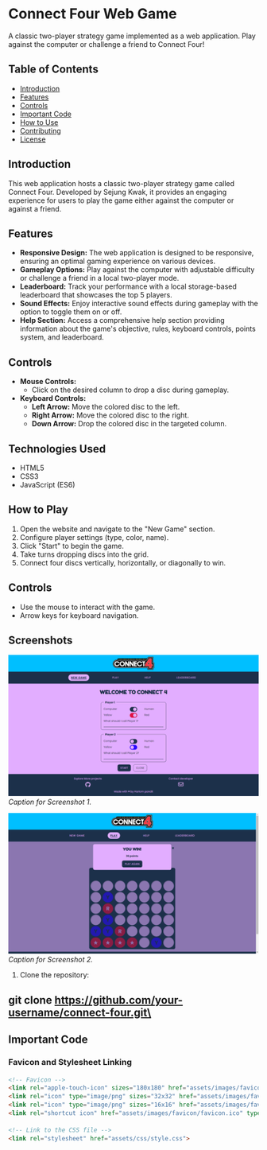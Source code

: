 # Connect Four Web Game

A classic two-player strategy game implemented as a web application. Play against the computer or challenge a friend to Connect Four!

## Table of Contents
- [Introduction](#introduction)
- [Features](#features)
- [Controls](#controls)
- [Important Code](#important-code)
- [How to Use](#how-to-use)
- [Contributing](#contributing)
- [License](#license)

## Introduction

This web application hosts a classic two-player strategy game called Connect Four. Developed by Sejung Kwak, it provides an engaging experience for users to play the game either against the computer or against a friend.

## Features

- **Responsive Design:** The web application is designed to be responsive, ensuring an optimal gaming experience on various devices.
- **Gameplay Options:** Play against the computer with adjustable difficulty or challenge a friend in a local two-player mode.
- **Leaderboard:** Track your performance with a local storage-based leaderboard that showcases the top 5 players.
- **Sound Effects:** Enjoy interactive sound effects during gameplay with the option to toggle them on or off.
- **Help Section:** Access a comprehensive help section providing information about the game's objective, rules, keyboard controls, points system, and leaderboard.

## Controls

- **Mouse Controls:**
  - Click on the desired column to drop a disc during gameplay.
- **Keyboard Controls:**
  - **Left Arrow:** Move the colored disc to the left.
  - **Right Arrow:** Move the colored disc to the right.
  - **Down Arrow:** Drop the colored disc in the targeted column.

## Technologies Used

- HTML5
- CSS3
- JavaScript (ES6)

## How to Play

1. Open the website and navigate to the "New Game" section.
2. Configure player settings (type, color, name).
3. Click "Start" to begin the game.
4. Take turns dropping discs into the grid.
5. Connect four discs vertically, horizontally, or diagonally to win.

## Controls

- Use the mouse to interact with the game.
- Arrow keys for keyboard navigation.

## Screenshots

![Screenshot 1](image.png) <!-- Replace with your screenshot link -->
*Caption for Screenshot 1.*

![Screenshot 2](image2.png) <!-- Replace with your screenshot link -->
*Caption for Screenshot 2.*

1. Clone the repository:


## git clone https://github.com/your-username/connect-four.git\


## Important Code

### Favicon and Stylesheet Linking

```html
<!-- Favicon -->
<link rel="apple-touch-icon" sizes="180x180" href="assets/images/favicon/apple-touch-icon.png" />
<link rel="icon" type="image/png" sizes="32x32" href="assets/images/favicon/favicon-32x32.png" />
<link rel="icon" type="image/png" sizes="16x16" href="assets/images/favicon/favicon-16x16.png" />
<link rel="shortcut icon" href="assets/images/favicon/favicon.ico" type="image/x-icon">

<!-- Link to the CSS file -->
<link rel="stylesheet" href="assets/css/style.css">
